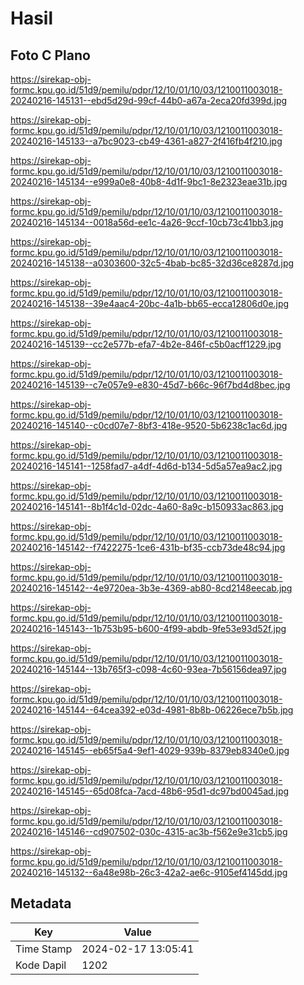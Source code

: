 # Hasil

## Foto C Plano

https://sirekap-obj-formc.kpu.go.id/51d9/pemilu/pdpr/12/10/01/10/03/1210011003018-20240216-145131--ebd5d29d-99cf-44b0-a67a-2eca20fd399d.jpg

https://sirekap-obj-formc.kpu.go.id/51d9/pemilu/pdpr/12/10/01/10/03/1210011003018-20240216-145133--a7bc9023-cb49-4361-a827-2f416fb4f210.jpg

https://sirekap-obj-formc.kpu.go.id/51d9/pemilu/pdpr/12/10/01/10/03/1210011003018-20240216-145134--e999a0e8-40b8-4d1f-9bc1-8e2323eae31b.jpg

https://sirekap-obj-formc.kpu.go.id/51d9/pemilu/pdpr/12/10/01/10/03/1210011003018-20240216-145134--0018a56d-ee1c-4a26-9ccf-10cb73c41bb3.jpg

https://sirekap-obj-formc.kpu.go.id/51d9/pemilu/pdpr/12/10/01/10/03/1210011003018-20240216-145138--a0303600-32c5-4bab-bc85-32d36ce8287d.jpg

https://sirekap-obj-formc.kpu.go.id/51d9/pemilu/pdpr/12/10/01/10/03/1210011003018-20240216-145138--39e4aac4-20bc-4a1b-bb65-ecca12806d0e.jpg

https://sirekap-obj-formc.kpu.go.id/51d9/pemilu/pdpr/12/10/01/10/03/1210011003018-20240216-145139--cc2e577b-efa7-4b2e-846f-c5b0acff1229.jpg

https://sirekap-obj-formc.kpu.go.id/51d9/pemilu/pdpr/12/10/01/10/03/1210011003018-20240216-145139--c7e057e9-e830-45d7-b66c-96f7bd4d8bec.jpg

https://sirekap-obj-formc.kpu.go.id/51d9/pemilu/pdpr/12/10/01/10/03/1210011003018-20240216-145140--c0cd07e7-8bf3-418e-9520-5b6238c1ac6d.jpg

https://sirekap-obj-formc.kpu.go.id/51d9/pemilu/pdpr/12/10/01/10/03/1210011003018-20240216-145141--1258fad7-a4df-4d6d-b134-5d5a57ea9ac2.jpg

https://sirekap-obj-formc.kpu.go.id/51d9/pemilu/pdpr/12/10/01/10/03/1210011003018-20240216-145141--8b1f4c1d-02dc-4a60-8a9c-b150933ac863.jpg

https://sirekap-obj-formc.kpu.go.id/51d9/pemilu/pdpr/12/10/01/10/03/1210011003018-20240216-145142--f7422275-1ce6-431b-bf35-ccb73de48c94.jpg

https://sirekap-obj-formc.kpu.go.id/51d9/pemilu/pdpr/12/10/01/10/03/1210011003018-20240216-145142--4e9720ea-3b3e-4369-ab80-8cd2148eecab.jpg

https://sirekap-obj-formc.kpu.go.id/51d9/pemilu/pdpr/12/10/01/10/03/1210011003018-20240216-145143--1b753b95-b600-4f99-abdb-9fe53e93d52f.jpg

https://sirekap-obj-formc.kpu.go.id/51d9/pemilu/pdpr/12/10/01/10/03/1210011003018-20240216-145144--13b765f3-c098-4c60-93ea-7b56156dea97.jpg

https://sirekap-obj-formc.kpu.go.id/51d9/pemilu/pdpr/12/10/01/10/03/1210011003018-20240216-145144--64cea392-e03d-4981-8b8b-06226ece7b5b.jpg

https://sirekap-obj-formc.kpu.go.id/51d9/pemilu/pdpr/12/10/01/10/03/1210011003018-20240216-145145--eb65f5a4-9ef1-4029-939b-8379eb8340e0.jpg

https://sirekap-obj-formc.kpu.go.id/51d9/pemilu/pdpr/12/10/01/10/03/1210011003018-20240216-145145--65d08fca-7acd-48b6-95d1-dc97bd0045ad.jpg

https://sirekap-obj-formc.kpu.go.id/51d9/pemilu/pdpr/12/10/01/10/03/1210011003018-20240216-145146--cd907502-030c-4315-ac3b-f562e9e31cb5.jpg

https://sirekap-obj-formc.kpu.go.id/51d9/pemilu/pdpr/12/10/01/10/03/1210011003018-20240216-145132--6a48e98b-26c3-42a2-ae6c-9105ef4145dd.jpg


## Metadata

| Key        | Value               |
| ---------- | ------------------- |
| Time Stamp | 2024-02-17 13:05:41 |
| Kode Dapil | 1202                |



